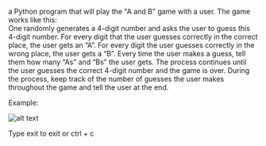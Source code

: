a Python program that will play the "A and B" game with a user. The game works like this:  
One randomly generates a 4-digit number and asks the user to guess this 4-digit number. For every digit that the user guesses correctly in the correct place, the user gets an “A”.  For every digit the user guesses correctly in the wrong place, the user gets a “B”. Every time the user makes a guess, tell them how many “As” and “Bs” the user gets. The process continues until the user guesses the correct 4-digit number and the game is over. During the process, keep track of the number of guesses the user makes throughout the game and tell the user at the end.  

Example:


![alt text](https://too.lewd.se/30a1c02a473d_Code_abXRgpqVsZ.png)

Type exit to exit or ctrl + c 
